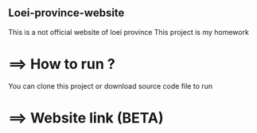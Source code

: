 ## Loei-province-website
 This is a not official website of loei province
 This project is my homework

# ==> How to run ?
 You can clone this project or download source code file to run

# ==> Website link (BETA)
 
